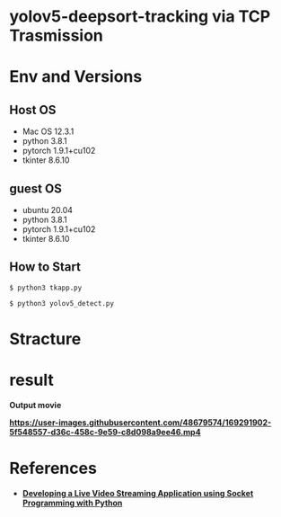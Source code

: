 # yolov5-deepsort-tracking via TCP Trasmission

# Env and Versions

## Host OS
- Mac OS 12.3.1
- python 3.8.1
- pytorch 1.9.1+cu102
- tkinter 8.6.10

## guest OS
- ubuntu 20.04
- python 3.8.1
- pytorch 1.9.1+cu102
- tkinter 8.6.10


## How to Start

```
$ python3 tkapp.py

$ python3 yolov5_detect.py
```


# Stracture

# result
<b>Output movie<b>
  
https://user-images.githubusercontent.com/48679574/169291902-5f548557-d36c-458c-9e59-c8d098a9ee46.mp4

# References
- [Developing a Live Video Streaming Application using Socket Programming with Python](https://medium.com/nerd-for-tech/developing-a-live-video-streaming-application-using-socket-programming-with-python-6bc24e522f19)
